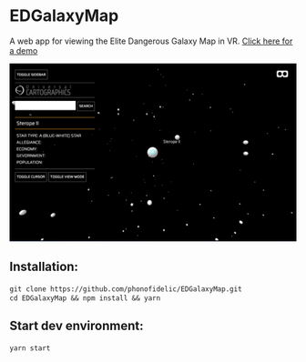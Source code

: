 # EDGalaxyMap
A web app for viewing the Elite Dangerous Galaxy Map in VR. <a href="https://ed-galaxy-map.phonofidelic.now.sh" target="_blank">Click here for a demo</a>

![Image of the EDGalaxyMap UI](galaxy-map.png)

## Installation:
```
git clone https://github.com/phonofidelic/EDGalaxyMap.git
cd EDGalaxyMap && npm install && yarn
```

## Start dev environment:
```
yarn start
```